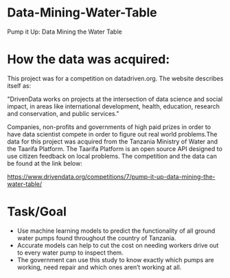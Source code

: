 # Data-Mining-Water-Table
Pump it Up: Data Mining the Water Table

# How the data was acquired:

This project was for a competition on datadriven.org. The website describes itself as: 

"DrivenData works on projects at the intersection of data science and social impact, in areas like international development, health, education, research and conservation, and public services."

Companies, non-profits and governments of high paid prizes in order to have data scientist compete in order to figure out real world problems.The data for this project was acquired from the Tanzania Ministry of Water and the Taarifa Platform. The Taarifa Platform is an open source API designed to use citizen feedback on local problems. The competition and the data can be found at the link below:

https://www.drivendata.org/competitions/7/pump-it-up-data-mining-the-water-table/

# Task/Goal

- Use machine learning models to predict the functionality of all ground water pumps found throughout the country of Tanzania.
- Accurate models can help to cut the cost on needing workers drive out to every water pump to inspect them.
- The government can use this study to know exactly which pumps are working, need repair and which ones aren’t working at all.


